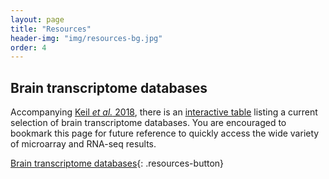 ```yaml
---
layout: page
title: "Resources"
header-img: "img/resources-bg.jpg"
order: 4
---
```


## Brain transcriptome databases

Accompanying <a href="https://doi.org/10.1523/JNEUROSCI.1930-17.2018" target="_blank">Keil <i>et al.</i> 2018</a>,
there is an [interactive table](/braintranscriptome/) listing a current selection
of brain transcriptome databases. You are encouraged to bookmark this page for
future reference to quickly access the wide variety of microarray and RNA-seq results.

[Brain transcriptome databases](/braintranscriptome/){: .resources-button}
